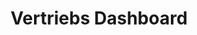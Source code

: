 ---
layout: article
title: Vertriebs Dashboard
description: 
  - Mit diesem Template können Sie Ihr Vertriebs-Dashboard bauen. Erzeugen Sie mehr Wettbewerb durch sichtbare Kennzahlen.
lang: de
weight: 500
isDraft: false
ref: Sales_Dashboard
category:
  - Sales
  - Administration
  - Vertrieb
image: Sales_Dashboard_EN.png
image_thumbnail: Sales_Dashboard_EN_thumbnail.png
download: Sales_Dashboard_EN.pbmx
overview_description:
overview_benefits:
overview_data_sources:
---